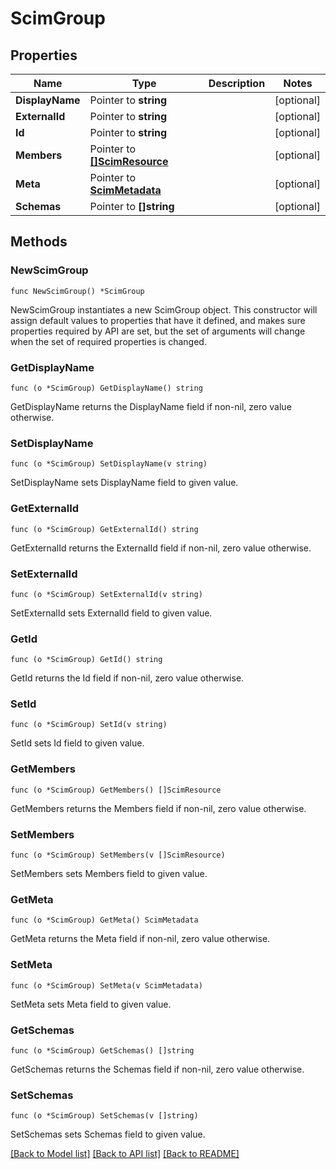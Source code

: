 # ScimGroup

## Properties

Name | Type | Description | Notes
------------ | ------------- | ------------- | -------------
**DisplayName** | Pointer to **string** |  | [optional] 
**ExternalId** | Pointer to **string** |  | [optional] 
**Id** | Pointer to **string** |  | [optional] 
**Members** | Pointer to [**[]ScimResource**](ScimResource.md) |  | [optional] 
**Meta** | Pointer to [**ScimMetadata**](ScimMetadata.md) |  | [optional] 
**Schemas** | Pointer to **[]string** |  | [optional] 

## Methods

### NewScimGroup

`func NewScimGroup() *ScimGroup`

NewScimGroup instantiates a new ScimGroup object.
This constructor will assign default values to properties that have it defined,
and makes sure properties required by API are set, but the set of arguments
will change when the set of required properties is changed.

### GetDisplayName

`func (o *ScimGroup) GetDisplayName() string`

GetDisplayName returns the DisplayName field if non-nil, zero value otherwise.

### SetDisplayName

`func (o *ScimGroup) SetDisplayName(v string)`

SetDisplayName sets DisplayName field to given value.

### GetExternalId

`func (o *ScimGroup) GetExternalId() string`

GetExternalId returns the ExternalId field if non-nil, zero value otherwise.

### SetExternalId

`func (o *ScimGroup) SetExternalId(v string)`

SetExternalId sets ExternalId field to given value.

### GetId

`func (o *ScimGroup) GetId() string`

GetId returns the Id field if non-nil, zero value otherwise.

### SetId

`func (o *ScimGroup) SetId(v string)`

SetId sets Id field to given value.

### GetMembers

`func (o *ScimGroup) GetMembers() []ScimResource`

GetMembers returns the Members field if non-nil, zero value otherwise.

### SetMembers

`func (o *ScimGroup) SetMembers(v []ScimResource)`

SetMembers sets Members field to given value.

### GetMeta

`func (o *ScimGroup) GetMeta() ScimMetadata`

GetMeta returns the Meta field if non-nil, zero value otherwise.

### SetMeta

`func (o *ScimGroup) SetMeta(v ScimMetadata)`

SetMeta sets Meta field to given value.

### GetSchemas

`func (o *ScimGroup) GetSchemas() []string`

GetSchemas returns the Schemas field if non-nil, zero value otherwise.

### SetSchemas

`func (o *ScimGroup) SetSchemas(v []string)`

SetSchemas sets Schemas field to given value.


[[Back to Model list]](../README.md#documentation-for-models) [[Back to API list]](../README.md#documentation-for-api-endpoints) [[Back to README]](../README.md)


